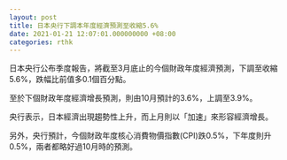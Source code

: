 ```yaml
---
layout: post
title: 日本央行下調本年度經濟預測至收縮5.6%
date: 2021-01-21 12:07:01.000000000 +08:00
categories: rthk
---
```


日本央行公布季度報告，將截至3月底止的今個財政年度經濟預測，下調至收縮5.6%，跌幅比前值多0.1個百分點。

至於下個財政年度經濟增長預測，則由10月預計的3.6%，上調至3.9%。

央行表示，日本經濟出現趨勢性上升，而上月則以「加速」來形容經濟增長。

另外，央行預計，今個財政年度核心消費物價指數(CPI)跌0.5%，下年度則升0.5%，兩者都略好過10月時的預測。
